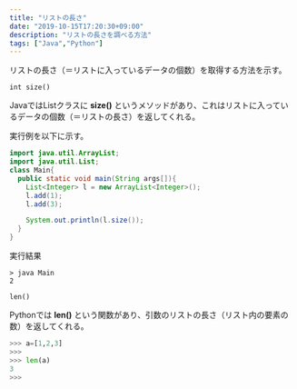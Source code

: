 ```yaml
---
title: "リストの長さ"
date: "2019-10-15T17:20:30+09:00"
description: "リストの長さを調べる方法"
tags: ["Java","Python"]
---
```


リストの長さ（＝リストに入っているデータの個数）を取得する方法を示す。  

<div class="note_content_by_programming_language" id="note_content_Java">

`int size()`    

JavaではListクラスに **size()** というメソッドがあり、これはリストに入っているデータの個数（＝リストの長さ）を返してくれる。  

実行例を以下に示す。  


```java
import java.util.ArrayList;
import java.util.List;
class Main{
  public static void main(String args[]){
    List<Integer> l = new ArrayList<Integer>();
    l.add(1);
    l.add(3);

    System.out.println(l.size());
  }
}
```

実行結果  

```
> java Main
2
```

</div>
<div class="note_content_by_programming_language" id="note_content_Python">

`len()`

Pythonでは **len()** という関数があり、引数のリストの長さ（リスト内の要素の数）を返してくれる。

```python
>>> a=[1,2,3] 
>>> 
>>> len(a)
3
>>>
```

</div>

